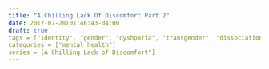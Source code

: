 ```yaml
---
title: "A Chilling Lack Of Discomfort Part 2"
date: 2017-07-28T01:46:43-04:00
draft: true
tags = ["identity", "gender", "dyshporia", "transgender", "dissociation"]
categories = ["mental health"]
series = [A Chilling Lack of Discomfort"]
---
```


